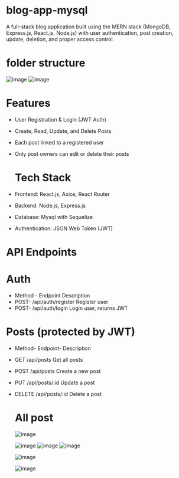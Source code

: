 # blog-app-mysql
A full-stack blog application built using the MERN stack (MongoDB, Express.js, React.js, Node.js) with user authentication, post creation, update, deletion, and proper access control.

# folder structure
![image](https://github.com/user-attachments/assets/5ee471c0-86d6-4bab-b657-fb02a8d60ab0)
![image](https://github.com/user-attachments/assets/2fd52156-8bb8-4471-b8fa-ce765c8c5bf6)


#  Features
-  User Registration & Login (JWT Auth)

-  Create, Read, Update, and Delete Posts

 - Each post linked to a registered user

- Only post owners can edit or delete their posts

   # Tech Stack
- Frontend: React.js, Axios, React Router
- Backend: Node.js, Express.js
- Database:  Mysql with Sequelize 
- Authentication: JSON Web Token (JWT)
 #  API Endpoints
# Auth
- Method	- Endpoint	Description
- POST- 	/api/auth/register	Register user
- POST- 	/api/auth/login	Login user, returns JWT

# Posts (protected by JWT)
- Method-	Endpoint-	Description
- GET	/api/posts	Get all posts
- POST	/api/posts	Create a new post
- PUT	/api/posts/:id	Update a post
- DELETE	/api/posts/:id	Delete a post

  # All post

  ![image](https://github.com/user-attachments/assets/953b4504-d606-4d08-8580-b49ca15f281b)

  ![image](https://github.com/user-attachments/assets/0122aff8-795f-41e7-a78a-d86b80d6578c)
  ![image](https://github.com/user-attachments/assets/0fc9195f-2bf7-49ac-8ace-155a5c1fedb3)
  ![image](https://github.com/user-attachments/assets/727087ae-49d3-4938-8a20-a579ab5c262a)


  ![image](https://github.com/user-attachments/assets/6d67dc87-ccc2-48bb-94ff-08cccf1c4a48)


  ![image](https://github.com/user-attachments/assets/9bfdf092-28c6-4891-be08-0301a6f57858)

  


